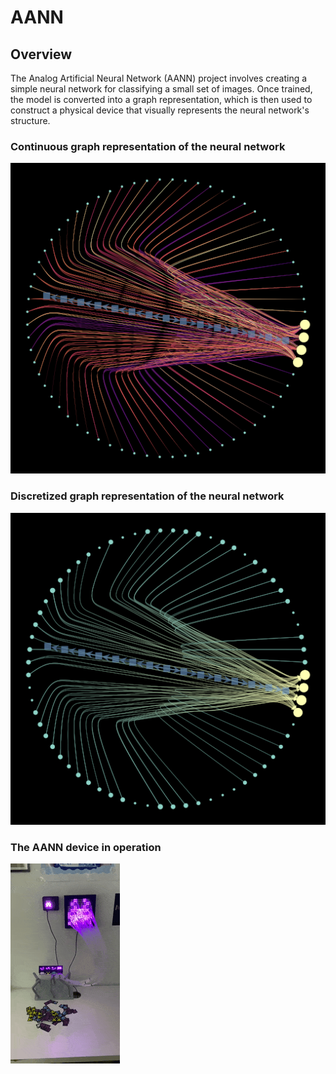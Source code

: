 # AANN

## Overview
The Analog Artificial Neural Network (AANN) project involves creating a simple neural network for classifying a small set of images. Once trained, the model is converted into a graph representation, which is then used to construct a physical device that visually represents the neural network's structure.

### Continuous graph representation of the neural network
![](assets/continuous-graph-mini.png)

### Discretized graph representation of the neural network
![](assets/discretized-graph-mini.png)

### The AANN device in operation
![](assets/aann.gif)
